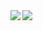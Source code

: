 <a href="https://github.com/anuraghazra/github-readme-stats">
  <img align="left" src="https://github-readme-stats.vercel.app/api?username=LegoCityMan7063&count_private=true&show_icons=true&theme=highcontrast" />
</a>
<a href="https://github.com/anuraghazra/convoychat">
  <img align="left" src="https://github-readme-stats.vercel.app/api/top-langs/?username=LegoCityMan7063&layout=compact" />
</a>

<!--
**LegoCityMan7063/LegoCityMan7063** is a ✨ _special_ ✨ repository because its `README.md` (this file) appears on your GitHub profile.

Here are some ideas to get you started:

- 🔭 I’m currently working on ...
- 🌱 I’m currently learning ...
- 👯 I’m looking to collaborate on ...
- 🤔 I’m looking for help with ...
- 💬 Ask me about ...
- 📫 How to reach me: ...
- 😄 Pronouns: ...
- ⚡ Fun fact: ...
-->
